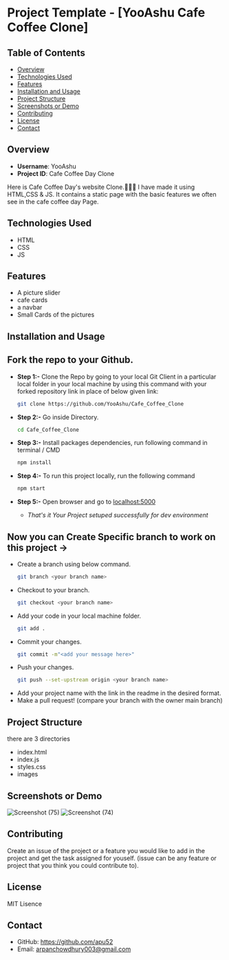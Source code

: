 # Project Template - [YooAshu Cafe Coffee Clone]

## Table of Contents

- [Overview](#overview)
- [Technologies Used](#technologies-used)
- [Features](#features)
- [Installation and Usage](#installation-and-usage)
- [Project Structure](#project-structure)
- [Screenshots or Demo](#screenshots-or-demo)
- [Contributing](#contributing)
- [License](#license)
- [Contact](#contact)

## Overview

- **Username**: YooAshu
- **Project ID**: Cafe Coffee Day Clone

Here is Cafe Coffee Day's website Clone.👨🏻‍💻 I have made it using HTML,CSS & JS. It contains a static page with the basic features we often see in the cafe coffee day Page. 
## Technologies Used

- HTML
- CSS
- JS

## Features

- A picture slider
- cafe cards
- a navbar
- Small Cards of the pictures


## Installation and Usage

##   Fork the repo to your Github.<br/>

 - **Step 1:-**   Clone the Repo by going to your local Git Client in a particular local folder in your local machine by using this command with your forked repository link in place of below given link: <br/>
    ```bash
    git clone https://github.com/YooAshu/Cafe_Coffee_Clone
    ```

 - **Step 2:-**  Go inside  Directory.
    ```bash 
    cd Cafe_Coffee_Clone
    ```

- **Step 3:-**  Install packages dependencies, run following command in terminal / CMD
    ```bash 
    npm install
    ```

 - **Step 4:-** To run this project locally, run the following command
    ``` bash
    npm start
    ```

- **Step 5:-**  Open browser and go to      [localhost:5000](http://localhost:5000/)   

   - *That's it Your Project setuped successfully for dev environment*

## Now you can Create Specific branch to work on this project ->
-   Create a branch using below command.
    ```bash
    git branch <your branch name>
    ```
-   Checkout to your branch.
    ```bash
    git checkout <your branch name>
    ```
-   Add your code in your local machine folder.
    ```bash
    git add .
    ```
-   Commit your changes.
    ```bash
    git commit -m"<add your message here>"
    ```
-   Push your changes.
    ```bash
    git push --set-upstream origin <your branch name>
    ```
-   Add your project name with the link in the readme in the desired format.
-   Make a pull request! (compare your branch with the owner main branch)

## Project Structure

there are 3 directories
- index.html
- index.js
- styles.css
- images

## Screenshots or Demo

 ![Screenshot (75)](https://github.com/YooAshu/opensource_guide/assets/95643200/f4f8cc5f-f492-4499-b3ed-632609d60b9e)
![Screenshot (74)](https://github.com/YooAshu/opensource_guide/assets/95643200/85cc8570-2b2d-4a82-a4d9-4c3f25693159)


## Contributing

 Create an issue of the project or a feature you would like to add in the project and get the task assigned for youself. (issue can be any feature or project that you think you could contribute to).

## License

MIT Lisence

## Contact

- GitHub: https://github.com/apu52
- Email: arpanchowdhury003@gmail.com
